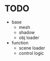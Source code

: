 TODO
==============

- base
  - mesh
  - shadow
  - obj loader
- function
  - scene loader
  - control logic